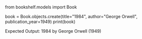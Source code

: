 from bookshelf.models import Book

book = Book.objects.create(title="1984", author="George Orwell", publication_year=1949)
print(book)

Expected Output:
1984 by George Orwell (1949)
